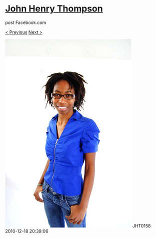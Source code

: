 # [John Henry Thompson](../README.md)
post Facebook.com

[< Previous](2010-12-18-22.md) [Next >](2010-12-18-24.md)

[![](../media/2010-12-18/Fam-2010-JHT0158.jpg)](../README.md)
JHT0158
2010-12-18 20:39:06